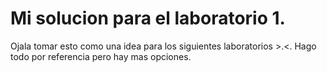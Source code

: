 # Mi solucion para el laboratorio 1.


Ojala tomar esto como una idea para los siguientes laboratorios >.<.
Hago todo por referencia pero hay mas opciones.
